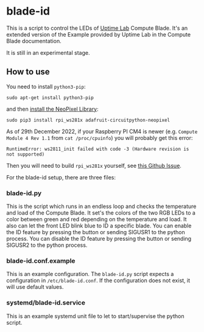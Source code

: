# blade-id

This is a script to control the LEDs of [Uptime Lab](https://uplab.pro/) Compute Blade.
It's an extended version of the Example provided by Uptime Lab in the Compute Blade documentation.

It is still in an experimental stage.

## How to use

You need to install `python3-pip`:

```
sudo apt-get install python3-pip
```

and then [install the NeoPixel Library](https://learn.adafruit.com/neopixels-on-raspberry-pi/python-usage):

```
sudo pip3 install rpi_ws281x adafruit-circuitpython-neopixel
```

As of 29th December 2022, if your Raspberry PI CM4 is newer (e.g. `Compute Module 4 Rev 1.1` from `cat /proc/cpuinfo`)
you will probably get this error:

```
RuntimeError: ws2811_init failed with code -3 (Hardware revision is not supported)
```

Then you will need to build `rpi_ws281x` yourself, see [this Github Issue](https://github.com/rpi-ws281x/rpi-ws281x-python/issues/56#issuecomment-753320723).

For the blade-id setup, there are three files:

### blade-id.py

This is the script which runs in an endless loop and checks the temperature and load of the Compute Blade.
It set's the colors of the two RGB LEDs to a color between green and red depending on the temperature and load.
It also can let the front LED blink blue to ID a specific blade.
You can enable the ID feature by pressing the button or sending SIGUSR1 to the python process.
You can disable the ID feature by pressing the button or sending SIGUSR2 to the python process.

### blade-id.conf.example

This is an example configuration. The `blade-id.py` script expects a configuration in `/etc/blade-id.conf`.
If the configuration does not exist, it will use default values.

### systemd/blade-id.service

This is an example systemd unit file to let to start/supervise the python script.
